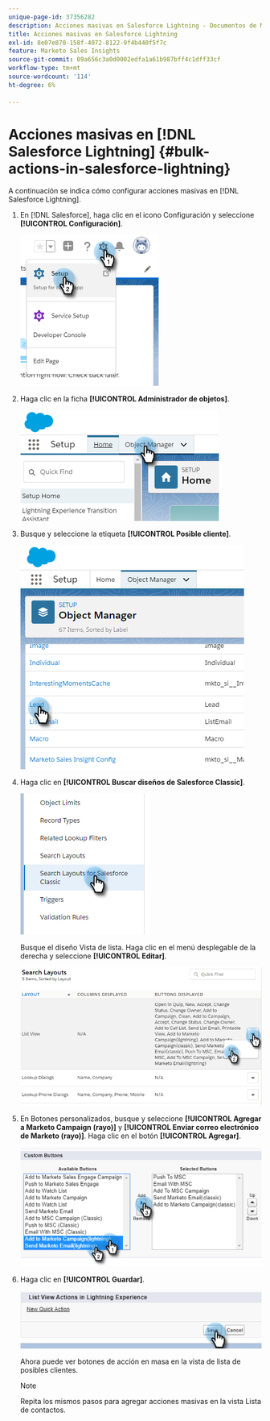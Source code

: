 ```yaml
---
unique-page-id: 37356282
description: Acciones masivas en Salesforce Lightning - Documentos de Marketo - Documentación del producto
title: Acciones masivas en Salesforce Lightning
exl-id: 8e07e870-158f-4072-8122-9f4b440f5f7c
feature: Marketo Sales Insights
source-git-commit: 09a656c3a0d0002edfa1a61b987bff4c1dff33cf
workflow-type: tm+mt
source-wordcount: '114'
ht-degree: 6%

---
```


# Acciones masivas en [!DNL Salesforce Lightning] {#bulk-actions-in-salesforce-lightning}

A continuación se indica cómo configurar acciones masivas en [!DNL Salesforce Lightning].

1. En [!DNL Salesforce], haga clic en el icono Configuración y seleccione **[!UICONTROL Configuración]**.

   ![](assets/bulk-actions-in-salesforce-lightning-1.png)

1. Haga clic en la ficha **[!UICONTROL Administrador de objetos]**.

   ![](assets/bulk-actions-in-salesforce-lightning-2.png)

1. Busque y seleccione la etiqueta **[!UICONTROL Posible cliente]**.

   ![](assets/bulk-actions-in-salesforce-lightning-3.png)

1. Haga clic en **[!UICONTROL Buscar diseños de Salesforce Classic]**.

   ![](assets/bulk-actions-in-salesforce-lightning-4.png)

   Busque el diseño Vista de lista. Haga clic en el menú desplegable de la derecha y seleccione **[!UICONTROL Editar]**.

   ![](assets/bulk-actions-in-salesforce-lightning-5.png)

1. En Botones personalizados, busque y seleccione **[!UICONTROL Agregar a Marketo Campaign (rayo)]** y **[!UICONTROL Enviar correo electrónico de Marketo (rayo)]**. Haga clic en el botón **[!UICONTROL Agregar]**.

   ![](assets/bulk-actions-in-salesforce-lightning-6.png)

1. Haga clic en **[!UICONTROL Guardar]**.

   ![](assets/bulk-actions-in-salesforce-lightning-7.png)

   Ahora puede ver botones de acción en masa en la vista de lista de posibles clientes.

   >[!NOTE]
   >
   >Repita los mismos pasos para agregar acciones masivas en la vista Lista de contactos.
